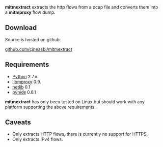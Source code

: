 __mitmextract__ extracts the http flows from a pcap file and 
converts them into a __mitmproxy__ flow dump.

Download
--------

Source is hosted on github: 

[github.com/cjneasbi/mitmextract](http://github.com/cjneasbi/mitmextract)


Requirements
------------

* [Python](http://www.python.org) 2.7.x
* [libmproxy](http://github.com/cortesi/mitmproxy) 0.9.
* [netlib](http://github.com/cortesi/netlib) 0.1
* [pynids](http://jon.oberheide.org/pynids/) 0.6.1

__mitmextract__ has only been tested on Linux but should work with
any platform supporting the above requirements.

Caveats
-------

* Only extracts HTTP flows, there is currently no support for HTTPS.
* Only extracts IPv4 flows.
